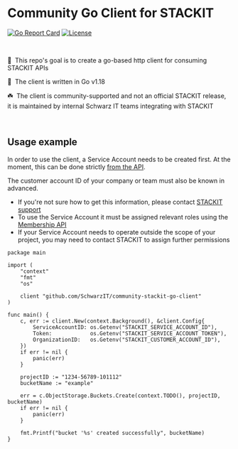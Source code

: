 # Community Go Client for STACKIT

[![Go Report Card](https://goreportcard.com/badge/github.com/SchwarzIT/community-stackit-go-client)](https://goreportcard.com/report/github.com/SchwarzIT/community-stackit-go-client) [![License](https://img.shields.io/badge/License-Apache_2.0-blue.svg)](https://opensource.org/licenses/Apache-2.0)

<br />

🚀&nbsp; This repo's goal is to create a go-based http client for consuming STACKIT APIs

🦫&nbsp; The client is written in Go v1.18

☘️&nbsp; The client is community-supported and not an official STACKIT release, it is maintained by internal Schwarz IT teams integrating with STACKIT

<br />

## Usage example

In order to use the client, a Service Account needs to be created first. At the moment, this can be done strictly [from the API](https://api.stackit.schwarz/service-account/openapi.v1.html#operation/post-projects-projectId-service-accounts-v2).

The customer account ID of your company or team must also be known in advanced.

- If you're not sure how to get this information, please contact [STACKIT support](https://support.stackit.cloud)
- To use the Service Account it must be assigned relevant roles using the [Membership API](https://api.stackit.schwarz/membership-service/openapi.v1.html#operation/post-organizations-organizationId-projects-projectId-roles-roleName-service-accounts)
- If your Service Account needs to operate outside the scope of your project, you may need to contact STACKIT to assign further permissions

```
package main

import (
	"context"
	"fmt"
	"os"

	client "github.com/SchwarzIT/community-stackit-go-client"
)

func main() {
	c, err := client.New(context.Background(), &client.Config{
		ServiceAccountID: os.Getenv("STACKIT_SERVICE_ACCOUNT_ID"),
		Token:            os.Getenv("STACKIT_SERVICE_ACCOUNT_TOKEN"),
		OrganizationID:   os.Getenv("STACKIT_CUSTOMER_ACCOUNT_ID"),
	})
	if err != nil {
		panic(err)
	}

	projectID := "1234-56789-101112"
	bucketName := "example"

	err = c.ObjectStorage.Buckets.Create(context.TODO(), projectID, bucketName)
	if err != nil {
		panic(err)
	}

	fmt.Printf("bucket '%s' created successfully", bucketName)
}

```
